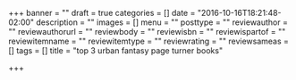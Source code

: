+++
banner = ""
draft = true
categories = []
date = "2016-10-16T18:21:48-02:00"
description = ""
images = []
menu = ""
posttype = ""
reviewauthor = ""
reviewauthorurl = ""
reviewbody = ""
reviewisbn = ""
reviewispartof = ""
reviewitemname = ""
reviewitemtype = ""
reviewrating = ""
reviewsameas = []
tags = []
title = "top 3 urban fantasy page turner books"

+++

<!--more-->
